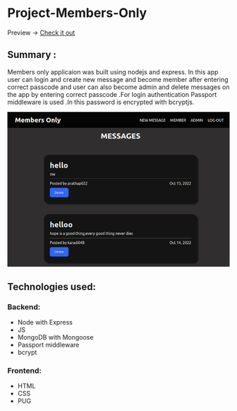 # Project-Members-Only

Preview -> [Check it out]()

## Summary :

Members only applicaion was built using nodejs and express. In this app user can login and create new message and become member after entering correct passcode and user can also become admin and delete messages on the app by entering correct passcode .For login authentication Passport middleware is used .In this password is encrypted with bcryptjs.

![](demo.png)

## Technologies used:

### Backend:
- Node with Express
- JS
- MongoDB with Mongoose
- Passport middleware
- bcrypt


### Frontend:
- HTML
- CSS
- PUG